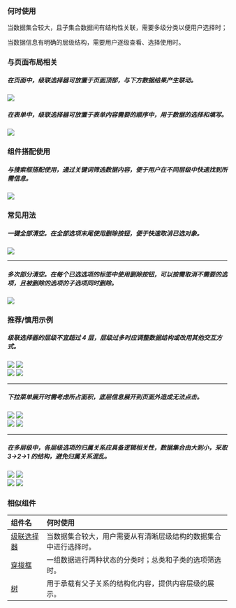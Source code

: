 ### 何时使用

当数据集合较大，且子集合数据间有结构性关联，需要多级分类以便用户选择时；

当数据信息有明确的层级结构，需要用户逐级查看、选择使用时。

### 与页面布局相关

##### 在页面中，级联选择器可放置于页面顶部，与下方数据结果产生联动。

<div class="legend">
  <div class="item">
    <img src="https://tdesign.gtimg.com/site/design/guide/cascader/cascader-1@2x.png" />
    <em></em>
  </div>

</div>

##### 在表单中，级联选择器可放置于表单内容需要的顺序中，用于数据的选择和填写。

<div class="legend">
  <div class="item">
    <img src="https://tdesign.gtimg.com/site/design/guide/cascader/cascader-2@2x.png" />
    <em></em>
  </div>

</div>

### 组件搭配使用

##### 与搜索框搭配使用，通过关键词筛选数据内容，便于用户在不同层级中快速找到所需信息。

<div class="legend">
  <div class="item">
    <img src="https://tdesign.gtimg.com/site/design/guide/cascader/cascader-3@2x.png" />
    <em></em>
  </div>

</div>

### 常见用法

##### 一键全部清空。在全部选项末尾使用删除按钮，便于快速取消已选对象。

<div class="legend">
  <div class="item">
    <img src="https://tdesign.gtimg.com/site/design/guide/cascader/cascader-4@2x.png" />
    <em></em>
  </div>

  <div class="item"></div>
</div>

<hr />

##### 多次部分清空。在每个已选选项的标签中使用删除按钮，可以按需取消不需要的选项，且被删除的选项的子选项同时删除。

<div class="legend">
  <div class="item">
    <img src="https://tdesign.gtimg.com/site/design/guide/cascader/cascader-5@2x.png" />
    <em></em>
  </div>

</div>

### 推荐/慎用示例

##### 级联选择器的层级不宜超过 4 层，层级过多时应调整数据结构或改用其他交互方式。

<div class="legend">
  <div class="item">
    <img src="https://tdesign.gtimg.com/site/designguide/cascader/cascader-6@2x.png" />
    <img class="tag" src="https://tdesign.gtimg.com/site/doc/good.png" />
  </div>

  <div class="item">
    <img src="https://tdesign.gtimg.com/site/design/guide/cascader/7@2x.png" />
    <img class="tag" src="https://tdesign.gtimg.com/site/doc/bad.png" />
  </div>
</div>

<hr />

##### 下拉菜单展开时需考虑所占面积，底层信息展开到页面外造成无法点击。

<div class="legend">
  <div class="item">
    <img src="https://tdesign.gtimg.com/site/design/guide/cascader/cascader-8@2x.png" />
    <img class="tag" src="https://tdesign.gtimg.com/site/doc/good.png" />
  </div>

  <div class="item">
    <img src="https://tdesign.gtimg.com/site/design/guide/cascader/cascader-9@2x.png" />
    <img class="tag" src="https://tdesign.gtimg.com/site/doc/bad.png" />
  </div>
</div>

<hr />

##### 在多层级中，各层级选项的归属关系应具备逻辑相关性，数据集合由大到小，采取 3→2→1 的结构，避免归属关系混乱。

<div class="legend">
  <div class="item">
    <img src="https://tdesign.gtimg.com/site/design/guide/cascader/cascader-10@2x.png" />
    <img class="tag" src="https://tdesign.gtimg.com/site/doc/good.png" />
  </div>

  <div class="item">
    <img src="https://tdesign.gtimg.com/site/design/guide/cascader/cascader-11@2x.png" />
    <img class="tag" src="https://tdesign.gtimg.com/site/doc/bad.png" />
  </div>
</div>

### 相似组件

| 组件名                   | 何时使用                                                         |
| :----------------------- | :--------------------------------------------------------------- |
| [级联选择器](./cascader) | 当数据集合较大，用户需要从有清晰层级结构的数据集合中进行选择时。 |
| [穿梭框](./transfer)     | 一组数据进行两种状态的分类时；总类和子类的选项筛选时。           |
| [树](./tree)             | 用于承载有父子关系的结构化内容，提供内容层级的展示。             |
